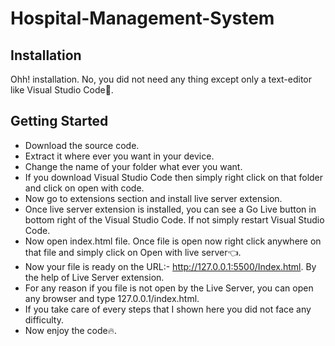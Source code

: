 # Hospital-Management-System

## Installation
Ohh! installation. No, you did not need any thing except only a text-editor like Visual Studio Code:slightly_smiling_face:.

## Getting Started
- Download the source code.
- Extract it where ever you want in your device.
- Change the name of your folder what ever you want.
- If you download Visual Studio Code then simply right click on that folder and click on open with code.
- Now go to extensions section and install live server extension.
- Once live server extension is installed, you can see a Go Live button in bottom right of the Visual Studio Code. If not simply restart Visual Studio Code.
- Now open index.html file. Once file is open now right click anywhere on that file and simply click on Open with live server:point_left:.
- Now your file is ready on the URL:- http://127.0.0.1:5500/Index.html. By the help of Live Server extension.
- For any reason if you file is not open by the Live Server, you can open any browser and type 127.0.0.1/index.html. 
- If you take care of every steps that I shown here you did not face any difficulty.
- Now enjoy the code:fire:.
